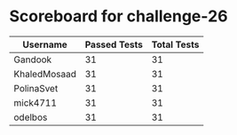 # Scoreboard for challenge-26
| Username   | Passed Tests | Total Tests |
|------------|--------------|-------------|
| Gandook | 31 | 31 |
| KhaledMosaad | 31 | 31 |
| PolinaSvet | 31 | 31 |
| mick4711 | 31 | 31 |
| odelbos | 31 | 31 |
